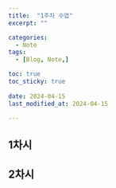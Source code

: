 ```yaml
---
title:  "1주차 수업" 
excerpt: ""

categories:
  - Note
tags:
  - [Blog, Note,]

toc: true
toc_sticky: true
 
date: 2024-04-15
last_modified_at: 2024-04-15

---
```



## 1차시



## 2차시


